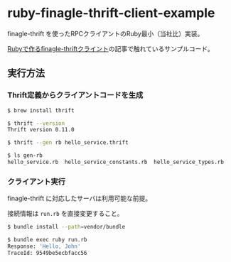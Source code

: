 # ruby-finagle-thrift-client-example

finagle-thrift を使ったRPCクライアントのRuby最小（当社比）実装。

[Rubyで作るfinagle-thriftクライント](https://qiita.com/laysakura/items/6993e442d513315e2da2)の記事で触れているサンプルコード。

## 実行方法

### Thrift定義からクライアントコードを生成
```bash
$ brew install thrift

$ thrift --version
Thrift version 0.11.0

$ thrift --gen rb hello_service.thrift

$ ls gen-rb
hello_service.rb  hello_service_constants.rb  hello_service_types.rb
```

### クライアント実行
finagle-thrift に対応したサーバは利用可能な前提。

接続情報は `run.rb` を直接変更すること。

```bash
$ bundle install --path=vendor/bundle

$ bundle exec ruby run.rb
Response: 'Hello, John'
TraceId: 9549be5ecbfacc56
```
